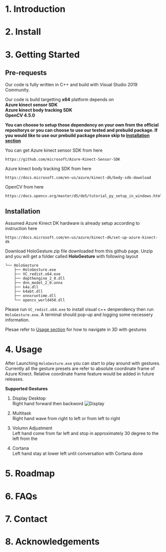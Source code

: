 # 1.  Introduction

# 2.  Install

# 3.  Getting Started

## Pre-requests
Our code is fully written in C++ and build with Visual Studio 2019 Community.  

Our code is build targetting **x64** platform depends on   
**Azure kinect sensor SDK**  
**Azure kinect body tracking SDK**  
**OpenCV 4.5.0**

**You can choose to setup those dependency on your own from the official repositorys or you can choose to use our tested and prebuild package. If you would like to use our prebuild package please skip to [Installation section](#Installation)**

You can get Azure kinect sensor SDK from here
```
https://github.com/microsoft/Azure-Kinect-Sensor-SDK
```
Azure kinect body tracking SDK from here
```
https://docs.microsoft.com/en-us/azure/kinect-dk/body-sdk-download
```
OpenCV from here
```
https://docs.opencv.org/master/d5/de5/tutorial_py_setup_in_windows.html
```
## Installation
Assumed Azure Kinect DK hardware is already setup according to instruction here  
```
https://docs.microsoft.com/en-us/azure/kinect-dk/set-up-azure-kinect-dk
```
Download HoloGesture.zip file downloaded from this github page. Unzip and you will get a folder called **HoloGesture** with following layout
```
└── HoloGesture
    ├── HoloGesture.exe
    ├── VC_redist.x64.exe
    ├── depthengine_2_0.dll
    ├── dnn_model_2_0.onnx
    ├── k4a.dll
    ├── k4abt.dll
    ├── onnxruntime.dll
    └── opencv_world450.dll
```

Please run `VC_redist.x64.exe` to install visual c++ denpendency then run `HoloGesture.exe`. A terminal should pop-up and logging some necessery information.

Plesae refer to [Usage section](#Usage) for how to navigate in 3D with gestures
# 4.  Usage
After Launching `HoloGesture.exe` you can start to play around with gestures. Currently all the gesture presets are refer to absolute coordinate frame of Azure Kinect. Relative coordinate frame feature would be added in future releases.

**Supported Gestures**
1.  Display Desktop  
Right hand forward then backword
![Display](./gifs/desktop)

2.  Multitask  
Right hand wave from right to left or from left to right

3.  Volumn Adjustment  
Left hand come from far left and stop in approximately 30 degree to the left from the  

4.  Cortana  
Left hand stay at lower left until conversation with Cortana done


# 5.  Roadmap

# 6.  FAQs

# 7.  Contact

# 8.  Acknowledgements
